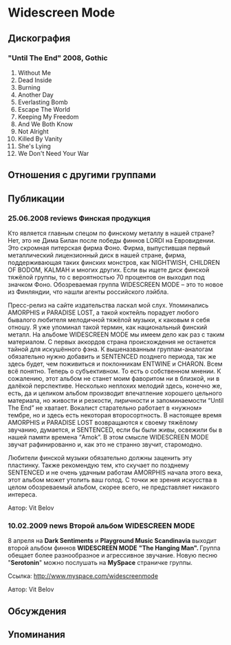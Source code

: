 # Widescreen Mode



## Дискография

### "Until The End" 2008, Gothic

01. Without Me 
02. Dead Inside 
03. Burning 
04. Another Day 
05. Everlasting Bomb 
06. Escape The World 
07. Keeping My Freedom 
08. And We Both Know 
09. Not Alright 
10. Killed By Vanity 
11. She's Lying 
12. We Don't Need Your War


## Отношения с другими группами


## Публикации

### 25.06.2008 reviews Финская продукция

<P>Кто является главным спецом по финскому металлу в нашей стране? Нет, это не Дима Билан после победы финнов LORDI на Евровидении. Это скромная питерская фирма Фоно. Фирма, выпустившая первый металлический лицензионный диск в нашей стране, фирма, поддерживающая таких финских монстров, как NIGHTWISH, CHILDREN OF BODOM, KALMAH и многих других. Если вы ищете диск финской тяжёлой группы, то с вероятностью 70 процентов он выходил под значком Фоно. Обозреваемая группа WIDESCREEN MODE – это то новое из Финляндии, что нашли агенты российского лэйбла.</P>
<P>Пресс-релиз на сайте издательства ласкал мой слух. Упоминались AMORPHIS и PARADISE LOST, а такой коктейль порадует любого бывалого любителя мелодичной тяжёлой музыки, к каковым я себя отношу. Я уже упоминал такой термин, как национальный финский металл. На альбоме WIDESCREEN MODE мы имеем дело как раз с таким материалом. С первых аккордов страна происхождения не останется тайной для искушённого фэна. К вышеназванным группам-аналогам обязательно нужно добавить и SENTENCED позднего периода, так же здесь будет, чем поживиться и поклонникам ENTWINE и CHARON. Всем всё понятно. Теперь о субъективном. То есть о собственном мнении. К сожалению, этот альбом не станет моим фаворитом ни в близкой, ни в далёкой перспективе. Несколько неплохих мелодий здесь, конечно же, есть, да и целиком альбом производит впечатление хорошего цельного материала, но живости и резкости, лиричности и запоминаемости “Until The End” не хватает. Вокалист старательно работает в «нужном» тембре, но и здесь есть некоторая второсортность. В настоящее время AMORPHIS и PARADISE LOST возвращаются к своему тяжёлому звучанию, думается, и SENTENCED, если бы были живы, освежили бы в нашей памяти времена “Amok”. В этом смысле WIDESCREEN MODE звучат рафинированно и, как это не странно звучит, старомодно.</P>
<P>Любители финской музыки обязательно должны заценить эту пластинку. Также рекомендую тем, кто скучает по позднему SENTENCED и не очень удачным работам AMORPHIS начала этого века, этот альбом может утолить ваш голод. С точки же зрения искусства в целом обозреваемый альбом, скорее всего, не представляет никакого интереса.</P>
Автор: Vit Belov

### 10.02.2009 news Второй альбом WIDESCREEN MODE

<P>8 апреля на <STRONG>Dark Sentiments</STRONG>&nbsp;и <STRONG>Playground Music Scandinavia </STRONG>выходит второй альбом финнов <STRONG>WIDESCREEN MODE</STRONG> <STRONG>"The Hanging Man". </STRONG>Группа обещает более разнообразное и агрессивное звучание. Новую песню "<STRONG>Serotonin</STRONG>" можно послушать на <STRONG>MySpace</STRONG> страничке группы.</P>
<P>Ссылка: <A href="http://www.myspace.com/widescreenmode">http://www.myspace.com/widescreenmode</A></P>
Автор: Vit Belov


## Обсуждения


## Упоминания

